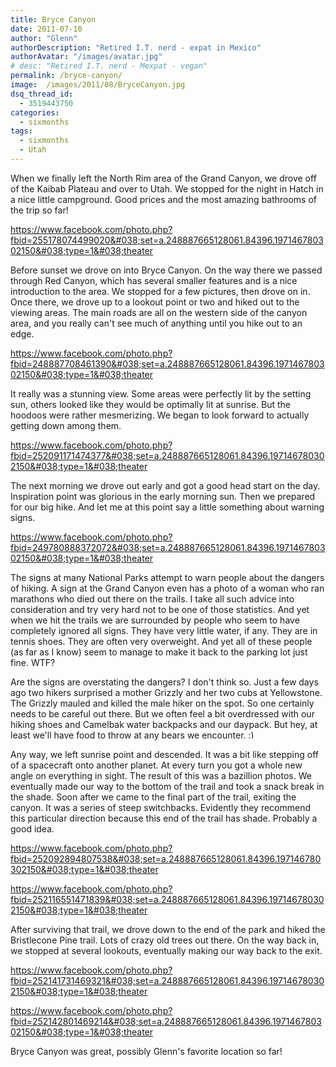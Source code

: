 ```yaml
---
title: Bryce Canyon
date: 2011-07-10
author: "Glenn"
authorDescription: "Retired I.T. nerd - expat in Mexico"
authorAvatar: "/images/avatar.jpg"
# desc: "Retired I.T. nerd - Mexpat - vegan"
permalink: /bryce-canyon/
image:  /images/2011/08/BryceCanyon.jpg
dsq_thread_id:
  - 3519443750
categories:
  - sixmonths
tags:
  - sixmonths
  - Utah
---
```

When we finally left the North Rim area of the Grand Canyon, we drove off of the Kaibab Plateau and over to Utah. We stopped for the night in Hatch in a nice little campground. Good prices and the most amazing bathrooms of the trip so far!

https://www.facebook.com/photo.php?fbid=255178074499020&#038;set=a.248887665128061.84396.197146780302150&#038;type=1&#038;theater

Before sunset we drove on into Bryce Canyon. On the way there we passed through Red Canyon, which has several smaller features and is a nice introduction to the area. We stopped for a few pictures, then drove on in. Once there, we drove up to a lookout point or two and hiked out to the viewing areas. The main roads are all on the western side of the canyon area, and you really can't see much of anything until you hike out to an edge.

https://www.facebook.com/photo.php?fbid=248887708461390&#038;set=a.248887665128061.84396.197146780302150&#038;type=1&#038;theater

It really was a stunning view. Some areas were perfectly lit by the setting sun, others looked like they would be optimally lit at sunrise. But the hoodoos were rather mesmerizing. We began to look forward to actually getting down among them.

https://www.facebook.com/photo.php?fbid=252091171474377&#038;set=a.248887665128061.84396.197146780302150&#038;type=1&#038;theater

The next morning we drove out early and got a good head start on the day. Inspiration point was glorious in the early morning sun. Then we prepared for our big hike. And let me at this point say a little something about warning signs.

https://www.facebook.com/photo.php?fbid=249780888372072&#038;set=a.248887665128061.84396.197146780302150&#038;type=1&#038;theater

The signs at many National Parks attempt to warn people about the dangers of hiking. A sign at the Grand Canyon even has a photo of a woman who ran marathons who died out there on the trails. I take all such advice into consideration and try very hard not to be one of those statistics. And yet when we hit the trails we are surrounded by people who seem to have completely ignored all signs. They have very little water, if any. They are in tennis shoes. They are often very overweight. And yet all of these people (as far as I know) seem to manage to make it back to the parking lot just fine. WTF?

Are the signs are overstating the dangers? I don't think so. Just a few days ago two hikers surprised a mother Grizzly and her two cubs at Yellowstone. The Grizzly mauled and killed the male hiker on the spot. So one certainly needs to be careful out there. But we often feel a bit overdressed with our hiking shoes and Camelbak water backpacks and our daypack. But hey, at least we'll have food to throw at any bears we encounter. <img src="https://v2j.vagabondians.com/wp-includes/images/smilies/simple-smile.png" alt=":)" class="wp-smiley" style="height: 1em; max-height: 1em;" />

Any way, we left sunrise point and descended. It was a bit like stepping off of a spacecraft onto another planet. At every turn you got a whole new angle on everything in sight. The result of this was a bazillion photos. We eventually made our way to the bottom of the trail and took a snack break in the shade. Soon after we came to the final part of the trail, exiting the canyon. It was a series of steep switchbacks. Evidently they recommend this particular direction because this end of the trail has shade. Probably a good idea.

https://www.facebook.com/photo.php?fbid=252092894807538&#038;set=a.248887665128061.84396.197146780302150&#038;type=1&#038;theater

https://www.facebook.com/photo.php?fbid=252116551471839&#038;set=a.248887665128061.84396.197146780302150&#038;type=1&#038;theater

After surviving that trail, we drove down to the end of the park and hiked the Bristlecone Pine trail. Lots of crazy old trees out there. On the way back in, we stopped at several lookouts, eventually making our way back to the exit.

https://www.facebook.com/photo.php?fbid=252141731469321&#038;set=a.248887665128061.84396.197146780302150&#038;type=1&#038;theater

https://www.facebook.com/photo.php?fbid=252142801469214&#038;set=a.248887665128061.84396.197146780302150&#038;type=1&#038;theater

Bryce Canyon was great, possibly Glenn's favorite location so far!
